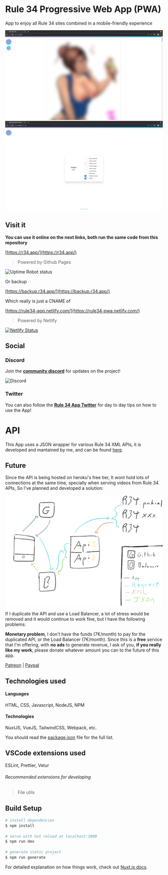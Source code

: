 # Rule 34 Progressive Web App (PWA)

App to enjoy all Rule 34 sites combined in a mobile-friendly experience

![Dashboard Preview](.github/images/dashboard.png)
![Settings Preview](.github/images/settings.png)

## Visit it

**You can use it online on the next links, both run the same code from this repository**

[https://r34.app/](https://r34.app/)

> Powered by Github Pages

![Uptime Robot status](https://img.shields.io/uptimerobot/status/m783780173-8cc12bab199ae89671203f69?style=for-the-badge)

Or backup

[https://backup.r34.app/](https://backup.r34.app/)

Which really is just a CNAME of

[https://rule34-app.netlify.com/](https://rule34-pwa.netlify.com/)

> Powered by Netlify

[![Netlify Status](https://api.netlify.com/api/v1/badges/703629e2-193f-4bb0-9349-f02a22d50ed1/deploy-status)](https://app.netlify.com/sites/rule34-pwa/deploys)

## Social

### Discord

Join the **[community discord](https://discordapp.com/invite/w7mWvMt/)** for updates on the project!

![Discord](https://img.shields.io/discord/656241666553806861?style=for-the-badge)

### Twitter

You can also follow the **[Rule 34 App Twitter](https://twitter.com/Rule34App)** for day to day tips on how to use the App!

# API

This App uses a JSON wrapper for various Rule 34 XML APIs, it is developed and mantained by me, and can be found [here](https://github.com/VoidlessSeven7/Rule-34-App-Original-API).

## Future

Since the API is being hosted on heroku's free tier, It wont hold lots of connections at the same time, specially when serving videos from Rule 34 APIs, So I've planned and developed a solution:

![Network Map](.github/images/wan_map.png)

If I duplicate the API and use a Load Balancer, a lot of stress would be removed and it would continue to work fine, but I have the following problems:

**Monetary problem**, I don't have the funds (7€/month) to pay for the duplicated API, or the Load Balancer (7€/month).
Since this is a **free** service that I'm offering, with **no ads** to generate revenue, I ask of you, **if you really like my work**, please donate whatever amount you can to the future of this app.

[Patreon](https://patreon.com/VoidlessSeven7) | [Paypal](https://www.paypal.me/Alejandrorr7)

## Technologies used

#### Languages

HTML, CSS, Javascript, NodeJS, NPM

#### Technologies

NuxtJS, VueJS, TailwindCSS, Webpack, etc.

You should read the [package.json](package.json) file for the full list.

## VSCode extensions used

ESLint, Prettier, Vetur

###### Recommended extensions for developing

> File utils

## Build Setup

```bash
# install dependencies
$ npm install

# serve with hot reload at localhost:3000
$ npm run dev

# generate static project
$ npm run generate
```

For detailed explanation on how things work, check out [Nuxt.js docs](https://nuxtjs.org).
